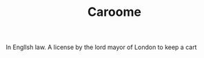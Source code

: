 ---
title: Caroome
letter: C
permalink: "/definitions/bld-caroome.html"
body: In Engllsh law. A license by the lord mayor of London to keep a cart
published_at: '2018-07-07'
source: Black's Law Dictionary 2nd Ed (1910)
layout: post
---